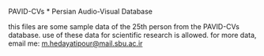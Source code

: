 PAVID-CVs
*
Persian Audio-Visual Database

this files are some sample data of the 25th person from the PAVID-CVs database.
use of these data for scientific research is allowed.
for more data, email me: m.hedayatipour@mail.sbu.ac.ir
